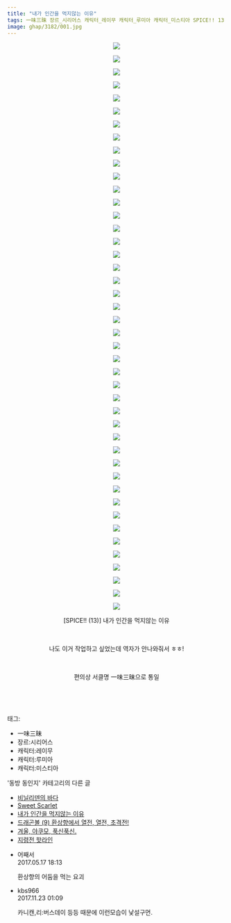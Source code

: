 ```yaml
---
title: "내가 인간을 먹지않는 이유"
tags: 一味三昧 장르_시리어스 캐릭터_레이무 캐릭터_루미아 캐릭터_미스티아 SPICE!! 13 동방_동인지
image: ghap/3182/001.jpg
---
```

<div class="article">
<p style="text-align: center; clear: none; float: none;"><img src="{{ site.nasurl }}/ghap/3182/001.jpg"/></p>
<p style="text-align: center; clear: none; float: none;"><img src="{{ site.nasurl }}/ghap/3182/002.jpg"/></p>
<p style="text-align: center; clear: none; float: none;"><img src="{{ site.nasurl }}/ghap/3182/003.jpg"/></p>
<p style="text-align: center; clear: none; float: none;"><img src="{{ site.nasurl }}/ghap/3182/004.jpg"/></p>
<p style="text-align: center; clear: none; float: none;"><img src="{{ site.nasurl }}/ghap/3182/005.jpg"/></p>
<p style="text-align: center; clear: none; float: none;"><img src="{{ site.nasurl }}/ghap/3182/006.jpg"/></p>
<p style="text-align: center; clear: none; float: none;"><img src="{{ site.nasurl }}/ghap/3182/007.jpg"/></p>
<p style="text-align: center; clear: none; float: none;"><img src="{{ site.nasurl }}/ghap/3182/008.jpg"/></p>
<p style="text-align: center; clear: none; float: none;"><img src="{{ site.nasurl }}/ghap/3182/009.jpg"/></p>
<p style="text-align: center; clear: none; float: none;"><img src="{{ site.nasurl }}/ghap/3182/010.jpg"/></p>
<p style="text-align: center; clear: none; float: none;"><img src="{{ site.nasurl }}/ghap/3182/011.jpg"/></p>
<p style="text-align: center; clear: none; float: none;"><img src="{{ site.nasurl }}/ghap/3182/012.jpg"/></p>
<p style="text-align: center; clear: none; float: none;"><img src="{{ site.nasurl }}/ghap/3182/013.jpg"/></p>
<p style="text-align: center; clear: none; float: none;"><img src="{{ site.nasurl }}/ghap/3182/014.jpg"/></p>
<p style="text-align: center; clear: none; float: none;"><img src="{{ site.nasurl }}/ghap/3182/015.jpg"/></p>
<p style="text-align: center; clear: none; float: none;"><img src="{{ site.nasurl }}/ghap/3182/016.jpg"/></p>
<p style="text-align: center; clear: none; float: none;"><img src="{{ site.nasurl }}/ghap/3182/017.jpg"/></p>
<p style="text-align: center; clear: none; float: none;"><img src="{{ site.nasurl }}/ghap/3182/018.jpg"/></p>
<p style="text-align: center; clear: none; float: none;"><img src="{{ site.nasurl }}/ghap/3182/019.jpg"/></p>
<p style="text-align: center; clear: none; float: none;"><img src="{{ site.nasurl }}/ghap/3182/020.jpg"/></p>
<p style="text-align: center; clear: none; float: none;"><img src="{{ site.nasurl }}/ghap/3182/021.jpg"/></p>
<p style="text-align: center; clear: none; float: none;"><img src="{{ site.nasurl }}/ghap/3182/022.jpg"/></p>
<p style="text-align: center; clear: none; float: none;"><img src="{{ site.nasurl }}/ghap/3182/023.jpg"/></p>
<p style="text-align: center; clear: none; float: none;"><img src="{{ site.nasurl }}/ghap/3182/024.jpg"/></p>
<p style="text-align: center; clear: none; float: none;"><img src="{{ site.nasurl }}/ghap/3182/025.jpg"/></p>
<p style="text-align: center; clear: none; float: none;"><img src="{{ site.nasurl }}/ghap/3182/026.jpg"/></p>
<p style="text-align: center; clear: none; float: none;"><img src="{{ site.nasurl }}/ghap/3182/027.jpg"/></p>
<p style="text-align: center; clear: none; float: none;"><img src="{{ site.nasurl }}/ghap/3182/028.jpg"/></p>
<p style="text-align: center; clear: none; float: none;"><img src="{{ site.nasurl }}/ghap/3182/029.jpg"/></p>
<p style="text-align: center; clear: none; float: none;"><img src="{{ site.nasurl }}/ghap/3182/030.jpg"/></p>
<p style="text-align: center; clear: none; float: none;"><img src="{{ site.nasurl }}/ghap/3182/031.jpg"/></p>
<p style="text-align: center; clear: none; float: none;"><img src="{{ site.nasurl }}/ghap/3182/032.jpg"/></p>
<p style="text-align: center; clear: none; float: none;"><img src="{{ site.nasurl }}/ghap/3182/033.jpg"/></p>
<p style="text-align: center; clear: none; float: none;"><img src="{{ site.nasurl }}/ghap/3182/034.jpg"/></p>
<p style="text-align: center; clear: none; float: none;"><img src="{{ site.nasurl }}/ghap/3182/035.jpg"/></p>
<p style="text-align: center; clear: none; float: none;"><img src="{{ site.nasurl }}/ghap/3182/036.jpg"/></p>
<p style="text-align: center; clear: none; float: none;"><img src="{{ site.nasurl }}/ghap/3182/037.jpg"/></p>
<p style="text-align: center; clear: none; float: none;"><img src="{{ site.nasurl }}/ghap/3182/038.jpg"/></p>
<p style="text-align: center; clear: none; float: none;"><img src="{{ site.nasurl }}/ghap/3182/039.jpg"/></p>
<p style="text-align: center; clear: none; float: none;"><img src="{{ site.nasurl }}/ghap/3182/040.jpg"/></p>
<p style="text-align: center; clear: none; float: none;"><img src="{{ site.nasurl }}/ghap/3182/041.jpg"/></p>
<p style="text-align: center; clear: none; float: none;"><img src="{{ site.nasurl }}/ghap/3182/042.jpg"/></p>
<p style="text-align: center; clear: none; float: none;"><img src="{{ site.nasurl }}/ghap/3182/043.jpg"/></p>
<p style="text-align: center; clear: none; float: none;"><img src="{{ site.nasurl }}/ghap/3182/044.jpg"/></p>
<p style="text-align: center; clear: none; float: none;">[SPICE!! (13)] 내가 인간을 먹지않는 이유</p>
<p style="text-align: center; clear: none; float: none;"><br/></p>
<p style="text-align: center; clear: none; float: none;">나도 이거 작업하고 싶었는데 역자가 안나와줘서 ㅎㅎ!</p>
<p style="text-align: center; clear: none; float: none;"><br/></p>
<p style="text-align: center; clear: none; float: none;">편의상 서클명 一味三昧으로 통일</p>
<p style="text-align: center; clear: none; float: none;"><br/></p>
<p><br/></p>
</div><div class="tagTrail">
<p>태그: </p>
<ul>
<li>一味三昧</li>
<li>장르:시리어스</li>
<li>캐릭터:레이무</li>
<li>캐릭터:루미아</li>
<li>캐릭터:미스티아</li>
</ul>
</div><div class="another">
<p>'동방 동인지' 카테고리의 다른 글</p>
<ul>
<li><a href="/2017-04-19-ghap_3184">비닐리덴의 바다</a></li>
<li><a href="/2017-04-19-ghap_3183">Sweet Scarlet</a></li>
<li><a href="/2017-04-19-ghap_3182">내가 인간을 먹지않는 이유</a></li>
<li><a href="/2017-03-13-ghap_3167">드래곤볼 (9) 환상향에서 열전, 열전, 초격전!</a></li>
<li><a href="/2017-03-13-ghap_3166">겨울, 야쿠모, 푹신푹신.</a></li>
<li><a href="/2017-03-13-ghap_3165">지령전 핫라인</a></li>
</ul>
</div><div class="cb_module cb_fluid">
<div class="cb_wrt cb_profile">
<div class="comment">
<ul>
<li class="cb_thumb_off" id="comment14991455">
<div class="cb_comment_area">
<div class="cb_info_area">
<div class="cb_section">
<span class="cb_nick_name">어째서</span>
</div>
<div class="cb_section">
<span class="cb_date">2017.05.17 18:13 </span>
</div>
</div>
<div class="cb_dsc_comment">
<p class="cb_dsc">
											환상향의 어둠을 먹는 요괴
										</p>
</div>
</div></li>
<li class="cb_thumb_off" id="comment15135638">
<div class="cb_comment_area">
<div class="cb_info_area">
<div class="cb_section">
<span class="cb_nick_name">kbs966</span>
</div>
<div class="cb_section">
<span class="cb_date">2017.11.23 01:09 </span>
</div>
</div>
<div class="cb_dsc_comment">
<p class="cb_dsc">
											카니캔,리:버스데이 등등 때문에 이런모습이 낯설구먼.
										</p>
</div>
</div></li>
</ul>
</div>
</div><!-- commentList close -->
</div>